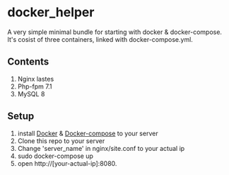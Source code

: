 # docker_helper

A very simple minimal bundle for starting with docker & docker-compose. 
It's cosist of three containers, linked with docker-compose.yml.

## Contents
1. Nginx lastes
2. Php-fpm 7.1
3. MySQL 8

## Setup
1. install [Docker](https://docs.docker.com/install/) & [Docker-compose](https://docs.docker.com/compose/install/) to your server
2. Clone this repo to your server
3. Change 'server_name' in nginx/site.conf to your actual ip
4. sudo docker-compose up
5. open http://[your-actual-ip]:8080.
